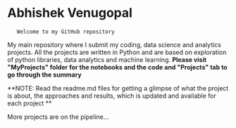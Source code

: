 # Abhishek Venugopal

       Welcome to my GitHub repository
       
My main repository where I submit my coding, data science and analytics projects. All the projects are written in Python and are based on exploration of python libraries, data analytics and machine learning. 
 **Please visit "MyProjects" folder for the notebooks and the code  and "Projects" tab to go through the summary**
 
 **NOTE: Read the readme.md files for getting a glimpse of what the project is about, the approaches and results, which is updated and available for each project **
 
 More projects are on the pipeline... 
